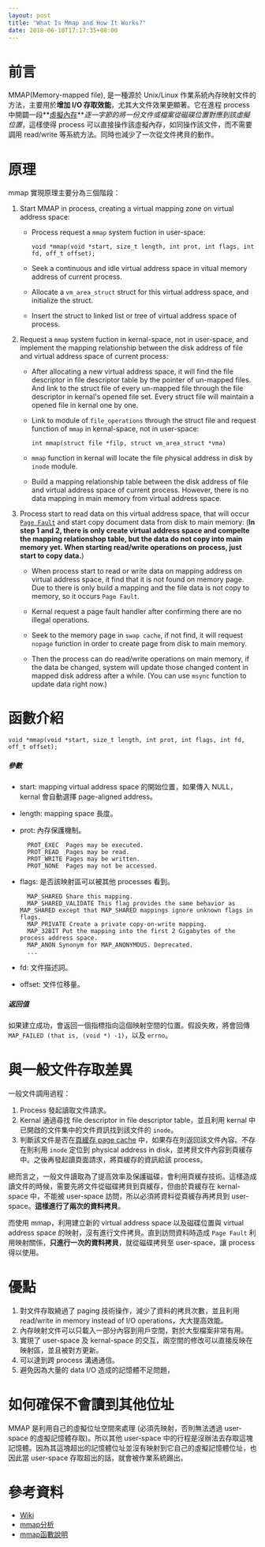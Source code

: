 ```yaml
---
layout: post
title: "What Is Mmap and How It Works?"
date: 2018-06-18T17:17:35+08:00
---
```


# 前言 #

MMAP(Memory-mapped file), 是一種源於 Unix/Linux 作業系統內存映射文件的方法，主要用於**增加 I/O 存取效能**，尤其大文件效果更顯著。它在進程 process 中開闢一段**[虛擬內存](https://zh.wikipedia.org/wiki/%E8%99%9A%E6%8B%9F%E5%86%85%E5%AD%98)***逐一字節的將一份文件或檔案從磁碟位置對應到該虛擬位置*，這樣使得 process 可以直接操作該虛擬內存，如同操作該文件，而不需要調用 read/write 等系統方法。同時也減少了一次從文件拷貝的動作。

# 原理 #

mmap 實現原理主要分為三個階段：

1. Start MMAP in process, creating a virtual mapping zone on virtual address space:

    - Process request a `mmap` system fuction in user-space:

        ``void *mmap(void *start, size_t length, int prot, int flags, int fd, off_t offset);``

    - Seek a continuous and idle virtual address space in vitual memory address of current process.

    - Allocate a `vm_area_struct` struct for this virtual address space, and initialize the struct.

    - Insert the struct to linked list or tree of virtual address space of process.

2. Request a `mmap` system fuction in kernal-space, not in user-space, and implement the mapping relationship between the disk address of file and virtual address space of current process:

    - After allocating a new virtual address space, it will find the file descriptor in file descriptor table by the pointer of un-mapped files. And link to the struct file of every un-mapped file through the file descriptor in kernal's opened file set. Every struct file will maintain a opened file in kernal one by one.

    - Link to module of `file_operations` through the struct file and request function of `mmap` in kernal-space, not in user-space:

      ``int mmap(struct file *filp, struct vm_area_struct *vma)``
      
    - `mmap` function in kernal will locate the file physical address in disk by `inode` module.

    - Build a mapping relationship table between the disk address of file and virtual address space of current process. However, there is no data mapping in main memory from virtual address space.

3. Process start to read data on this virtual address space, that will occur [`Page Fault`](https://zh.wikipedia.org/wiki/%E9%A1%B5%E7%BC%BA%E5%A4%B1) and start copy document data from disk to main memory: (**In step 1 and 2, there is only create virtual address space and compelte the mapping relationshop table, but the data do not copy into main memory yet. When starting read/write operations on process, just start to copy data.**)

    - When process start to read or write data on mapping address on virtual address space, it find that it is not found on memory page. Due to there is only build a mapping and the file data is not copy to memory, so it occurs `Page Fault`.

    - Kernal request a page fault handler after confirming there are no illegal operations.

    - Seek to the memory page in `swap cache`, if not find, it will request `nopage` function in order to create page from disk to main memory.

    - Then the process can do read/write operations on main memory, if the data be changed, system will update those changed content in mapped disk address after a while. (You can use `msync` function to update data right now.)

# 函數介紹 #

`void *mmap(void *start, size_t length, int prot, int flags, int fd, off_t offset);`

##### 參數 #####

- start: mapping virtual address space 的開始位置，如果傳入 NULL，kernal 會自動選擇 page-aligned address。

- length: mapping space 長度。

- prot: 內存保護機制。

		PROT_EXEC  Pages may be executed.
		PROT_READ  Pages may be read.
		PROT_WRITE Pages may be written.
		PROT_NONE  Pages may not be accessed.
    
- flags: 是否該映射區可以被其他 processes 看到。
		
		MAP_SHARED Share this mapping.
		MAP_SHARED_VALIDATE This flag provides the same behavior as MAP_SHARED except that MAP_SHARED mappings ignore unknown flags in flags.
		MAP_PRIVATE Create a private copy-on-write mapping.
		MAP_32BIT Put the mapping into the first 2 Gigabytes of the process address space. 
		MAP_ANON Synonym for MAP_ANONYMOUS. Deprecated.
		...    

- fd: 文件描述詞。

- offset: 文件位移量。

##### 返回值 #####

如果建立成功，會返回一個指標指向這個映射空間的位置。假設失敗，將會回傳 `MAP_FAILED (that is, (void *) -1)`，以及 `errno`。

# 與一般文件存取差異 #

一般文件調用過程：

1. Process 發起讀取文件請求。
2. Kernal 通過尋找 file descriptor in file descriptor table，並且利用 kernal 中已開啟的文件集中的文件資訊找到該文件的 `inode`。
3. 判斷該文件是否在[頁緩存 page cache](https://en.wikipedia.org/wiki/Page_cache) 中，如果存在則返回該文件內容。不存在則利用 `inode` 定位到 physical address in disk，並拷貝文件內容到頁緩存中。之後再發起讀頁面請求，將頁緩存的資訊給該 process。

總而言之，一般文件讀取為了提高效率及保護磁碟，會利用頁緩存技術。這樣造成讀文件的時候，需要先將文件從磁碟拷貝到頁緩存，但由於頁緩存在 kernal-space 中，不能被 user-space 訪問，所以必須將資料從頁緩存再拷貝到 user-space。**這樣進行了兩次的資料拷貝**。

而使用 mmap，利用建立新的 virtual address space 以及磁碟位置與 virtual address space 的映射，沒有進行文件拷貝。直到訪問資料時造成 `Page Fault` 利用映射關係，**只進行一次的資料拷貝**，就從磁碟拷貝至 user-space，讓 process 得以使用。

# 優點 #

1. 對文件存取繞過了 paging 技術操作，減少了資料的拷貝次數，並且利用 read/write in memory instead of I/O operations，大大提高效能。
2. 內存映射文件可以只載入一部分內容到用戶空間，對於大型檔案非常有用。
3. 實現了 user-space 及 kernal-space 的交互，兩空間的修改可以直接反映在映射區，並且被對方更新。
4. 可以達到跨 process 溝通通信。
5. 避免因為大量的 data I/O 造成的記憶體不足問題，

# 如何確保不會讀到其他位址 #

MMAP 是利用自己的虛擬位址空間來處理 (必須先映射，否則無法透過 user-space 的虛擬記憶體存取)。所以其他 user-space 中的行程是沒辦法去存取這塊記憶體。因為其這塊超出的記憶體位址並沒有映射到它自己的虛擬記憶體位址，也因此當 user-space 存取超出的話，就會被作業系統踢出。

# 參考資料 #
- [Wiki](https://zh.wikipedia.org/wiki/%E5%86%85%E5%AD%98%E6%98%A0%E5%B0%84%E6%96%87%E4%BB%B6)
- [mmap分析](http://www.cnblogs.com/huxiao-tee/p/4660352.html)
- [mmap函數說明](http://man7.org/linux/man-pages/man2/mmap.2.html)

